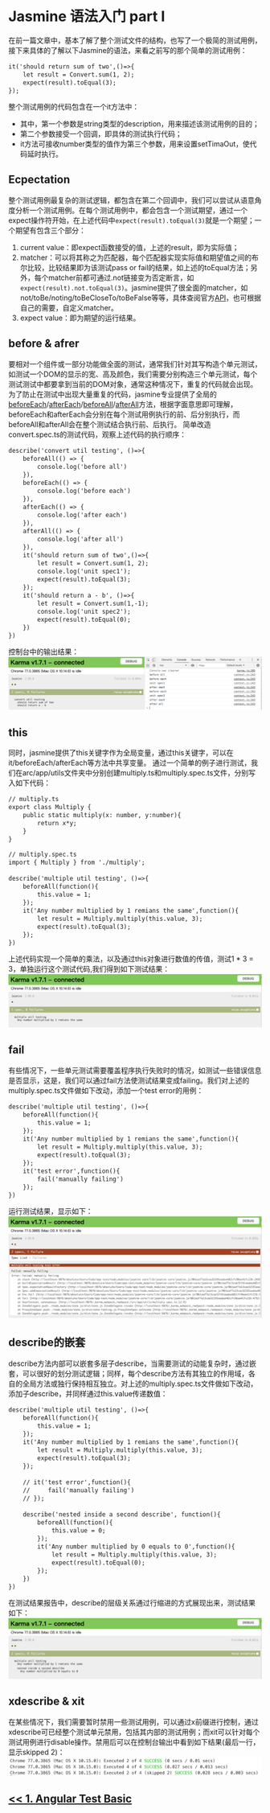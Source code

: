 # Jasmine 语法入门 part I

在前一篇文章中，基本了解了整个测试文件的结构，也写了一个极简的测试用例，接下来具体的了解以下Jasmine的语法，来看之前写的那个简单的测试用例：
```
it('should return sum of two',()=>{
    let result = Convert.sum(1, 2);
    expect(result).toEqual(3);
});
```
整个测试用例的代码包含在一个it方法中：
* 其中，第一个参数是string类型的description，用来描述该测试用例的目的；
* 第二个参数接受一个回调，即具体的测试执行代码；
* it方法可接收number类型的值作为第三个参数，用来设置setTimaOut，使代码延时执行。

## Ecpectation
整个测试用例最复杂的测试逻辑，都包含在第二个回调中，我们可以尝试从语意角度分析一个测试用例。在每个测试用例中，都会包含一个测试期望，通过一个expect操作符开始，在上述代码中```expect(result).toEqual(3)```就是一个期望；一个期望有包含三个部分：
1. current value：即expect函数接受的值，上述的result，即为实际值；
2. matcher：可以将其称之为匹配器，每个匹配器实现实际值和期望值之间的布尔比较，比较结果即为该测试pass or fail的结果，如上述的toEqual方法；另外，每个matcher前都可通过.not链接变为否定断言，如```expect(result).not.toEqual(3)```。jasmine提供了很全面的matcher，如not/toBe/noting/toBeCloseTo/toBeFalse等等，具体查阅官方[API](https://jasmine.github.io/api/edge/matchers.html)，也可根据自己的需要，自定义matcher。
3. expect value：即为期望的运行结果。

## before & afrer
要相对一个组件或一部分功能做全面的测试，通常我们针对其写构造个单元测试，如测试一个DOM的显示的宽、高及颜色，我们需要分别构造三个单元测试，每个测试测试中都要拿到当前的DOM对象，通常这种情况下，重复的代码就会出现。
为了防止在测试中出现大量重复的代码，jasmine专业提供了全局的[beforeEach](https://jasmine.github.io/api/edge/global.html#beforeEach)/[afterEach](https://jasmine.github.io/api/edge/global.html#afterEach)/[beforeAll](https://jasmine.github.io/api/edge/global.html#beforeAll)/[afterAll](https://jasmine.github.io/api/edge/global.html#afterAll)方法，根据字面意思即可理解，beforeEach和afterEach会分别在每个测试用例执行的前、后分别执行，而beforeAll和afterAll会在整个测试结合执行前、后执行。
简单改造convert.spec.ts的测试代码，观察上述代码的执行顺序：
```
describe('convert util testing', ()=>{
    beforeAll(() => {
        console.log('before all')
    }),
    beforeEach(() => {
        console.log('before each')
    }),
    afterEach(() => {
        console.log('after each')
    }),
    afterAll(() => {
        console.log('after all')
    }),
    it('should return sum of two',()=>{
        let result = Convert.sum(1, 2);
        console.log('unit spec1');
        expect(result).toEqual(3);
    });
    it('should return a - b', ()=>{
        let result = Convert.sum(1,-1);
        console.log('unit spec2');
        expect(result).toEqual(0);
    })
})
```
控制台中的输出结果：
![](../beforeafter.png) 

## this
同时，jasmine提供了this关键字作为全局变量，通过this关键字，可以在it/beforeEach/afterEach等方法中共享变量。
通过一个简单的例子进行测试，我们在arc/app/utils文件夹中分别创建multiply.ts和multiply.spec.ts文件，分别写入如下代码：
```
// multiply.ts
export class Multiply {
    public static multiply(x: number, y:number){
        return x*y;
    }
}
```
```
// multiply.spec.ts
import { Multiply } from './multiply';

describe('multiple util testing', ()=>{
    beforeAll(function(){
        this.value = 1;
    });
    it('Any number multiplied by 1 remians the same',function(){
        let result = Multiply.multiply(this.value, 3);
        expect(result).toEqual(3);
    });
})
```
上述代码实现一个简单的乘法，以及通过this对象进行数值的传值，测试1 * 3 = 3，单独运行这个测试代码,我们得到如下测试结果：
![](../multiply.png) 

## fail
有些情况下，一些单元测试需要覆盖程序执行失败时的情况，如测试一些错误信息是否显示，这是，我们可以通过fail方法使测试结果变成failing。我们对上述的multiply.spec.ts文件做如下改动，添加一个test error的用例：
```
describe('multiple util testing', ()=>{
    beforeAll(function(){
        this.value = 1;
    });
    it('Any number multiplied by 1 remians the same',function(){
        let result = Multiply.multiply(this.value, 3);
        expect(result).toEqual(3);
    });
    it('test error',function(){
        fail('manually failing')
    });
})
```
运行测试结果，显示如下：
![](../fail.png) 

## describe的嵌套
describe方法内部可以嵌套多层子describe，当需要测试的动能复杂时，通过嵌套，可以很好的划分测试逻辑；同样，每个describe方法有其独立的作用域，各自的全局方法或独行保持相互独立。对上述的multiply.spec.ts文件做如下改动，添加子describe，并同样通过this.value传递数值：
```
describe('multiple util testing', ()=>{
    beforeAll(function(){
        this.value = 1;
    });
    it('Any number multiplied by 1 remians the same',function(){
        let result = Multiply.multiply(this.value, 3);
        expect(result).toEqual(3);
    });
    
    // it('test error',function(){
    //     fail('manually failing')
    // });

    describe('nested inside a second describe', function(){
        beforeAll(function(){
            this.value = 0;
        });
        it('Any number multiplied by 0 equals to 0',function(){
            let result = Multiply.multiply(this.value, 3);
            expect(result).toEqual(0);
        });
    })
})
```
在测试结果报告中，describe的层级关系通过行缩进的方式展现出来，测试结果如下：
![](../sub_describe.png) 

## xdescribe & xit
在某些情况下，我们需要暂时禁用一些测试用例，可以通过x前缀进行控制，通过xdescribe可已经整个测试单元禁用，包括其内部的测试用例；而xit可以针对每个测试用例进行disable操作。禁用后可以在控制台输出中看到如下结果(最后一行，显示skipped 2)：
![](../skip.png)

## [<< 1. Angular Test Basic](../../../README.md)


